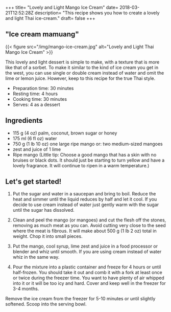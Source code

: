 +++
title= "Lovely and Light Mango Ice Cream"
date= 2018-03-21T12:52:28Z
description= "This recipe shows you how to create a lovely and light Thai ice-cream."
draft= false
+++

## "Ice cream mamuang"

{{< figure src="/img/mango-ice-cream.jpg" alt="Lovely and Light Thai Mango Ice Cream" >}}

This lovely and light dessert is simple to make, with a texture that is more like that of a sorbet. To make it similar to the kind of ice cream you get in the west, you can use single or double cream instead of water and omit the lime or lemon juice. However, keep to this recipe for the true Thai style.

- Preparation time: 30 minutes
- Resting time: 4 hours
- Cooking time: 30 minutes
- Serves: 4 as a dessert

## Ingredients

- 115 g (4 oz) palm, coconut, brown sugar or honey
- 175 ml (6 fl oz) water
- 750 g (1 lb 10 oz) one large ripe mango or: two medium-sized mangoes
- zest and juice of 1 lime
- Ripe mango (Little tip: Choose a good mango that has a skin with no bruises or black dots. It should just be starting to turn yellow and have a lovely fragrance. It will continue to ripen in a warm temperature.)

## Let's get started!

1. Put the sugar and water in a saucepan and bring to boil. Reduce the heat and simmer until the liquid reduces by half and let it cool. If you decide to use cream instead of water just gently warm with the sugar until the sugar has dissolved.

2. Clean and peel the mango (or mangoes) and cut the flesh off the stones, removing as much meat as you can. Avoid cutting very close to the seed where the meat is fibrous. It will make about 500 g (1 lb 2 oz) total in weight. Chop it into small pieces.

3. Put the mango, cool syrup, lime zest and juice in a food processor or blender and whiz until smooth. If you are using cream instead of water whiz in the same way.

4. Pour the mixture into a plastic container and freeze for 4 hours or until half-frozen. You should take it out and comb it with a fork at least once or twice during the freezer time. You want to have plenty of air whipped into it or it will be too icy and hard. Cover and keep well in the freezer for 3-4 months.

Remove the ice cream from the freezer for 5-10 minutes or until slightly softened. Scoop into the serving bowl.
